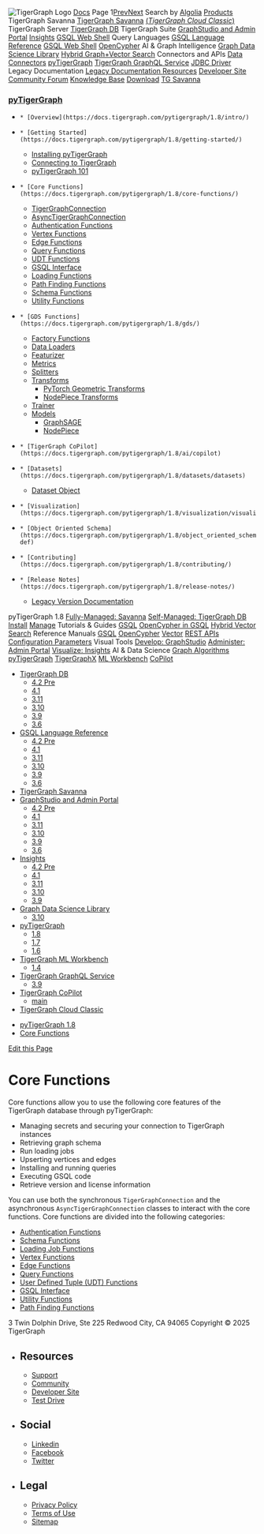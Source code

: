 ![TigerGraph Logo](https://www.tigergraph.com/wp-content/uploads/2020/05/TG_LOGO.svg) [Docs](https://docs.tigergraph.com/home)
Page 1[Prev](https://docs.tigergraph.com/pytigergraph/1.8/core-functions/)[Next](https://docs.tigergraph.com/pytigergraph/1.8/core-functions/)
Search by [Algolia](https://www.algolia.com/docsearch)
[Products](https://docs.tigergraph.com/pytigergraph/1.8/core-functions/)
TigerGraph Savanna
[TigerGraph Savanna](https://docs.tigergraph.com/savanna/main/overview/) [(_TigerGraph Cloud Classic_)](https://docs.tigergraph.com/cloud/main/start/overview)
TigerGraph Server
[TigerGraph DB](https://docs.tigergraph.com/tigergraph-server/4.2/intro/)
TigerGraph Suite
[GraphStudio and Admin Portal](https://docs.tigergraph.com/gui/4.2/intro/) [Insights](https://docs.tigergraph.com/insights/4.2/intro/) [GSQL Web Shell](https://docs.tigergraph.com/tigergraph-server/current/gsql-shell/web)
Query Languages
[GSQL Language Reference](https://docs.tigergraph.com/gsql-ref/4.2/intro/) [GSQL Web Shell](https://docs.tigergraph.com/tigergraph-server/current/gsql-shell/web) [OpenCypher](https://docs.tigergraph.com/gsql-ref/current/opencypher-in-gsql)
AI & Graph Intelligence
[Graph Data Science Library](https://docs.tigergraph.com/graph-ml/3.10/intro/) [Hybrid Graph+Vector Search](https://docs.tigergraph.com/gsql-ref/current/vector/)
Connectors and APIs
[Data Connectors](https://docs.tigergraph.com/tigergraph-server/current/data-loading) [pyTigerGraph](https://docs.tigergraph.com/pytigergraph/1.8/intro/) [TigerGraph GraphQL Service](https://docs.tigergraph.com/graphql/3.9/) [JDBC Driver](https://github.com/tigergraph/ecosys/tree/master/tools/etl/tg-jdbc-driver)
Legacy Documentation
[ Legacy Documentation ](https://docs-legacy.tigergraph.com)
[Resources](https://docs.tigergraph.com/pytigergraph/1.8/core-functions/)
[Developer Site](https://dev.tigergraph.com/) [Community Forum](https://community.tigergraph.com/) [Knowledge Base](https://tigergraph.freshdesk.com/support/solutions)
[Download](https://dl.tigergraph.com)
[ TG Savanna](https://savanna.tgcloud.io)
### [pyTigerGraph](https://docs.tigergraph.com/pytigergraph/1.8/intro/)
  *     * [Overview](https://docs.tigergraph.com/pytigergraph/1.8/intro/)
  *     * [Getting Started](https://docs.tigergraph.com/pytigergraph/1.8/getting-started/)
      * [Installing pyTigerGraph](https://docs.tigergraph.com/pytigergraph/1.8/getting-started/install)
      * [Connecting to TigerGraph](https://docs.tigergraph.com/pytigergraph/1.8/getting-started/connection)
      * [pyTigerGraph 101](https://docs.tigergraph.com/pytigergraph/1.8/getting-started/101)
  *     * [Core Functions](https://docs.tigergraph.com/pytigergraph/1.8/core-functions/)
      * [TigerGraphConnection](https://docs.tigergraph.com/pytigergraph/1.8/core-functions/base)
      * [AsyncTigerGraphConnection](https://docs.tigergraph.com/pytigergraph/1.8/core-functions/async_base)
      * [Authentication Functions](https://docs.tigergraph.com/pytigergraph/1.8/core-functions/auth)
      * [Vertex Functions](https://docs.tigergraph.com/pytigergraph/1.8/core-functions/vertex)
      * [Edge Functions](https://docs.tigergraph.com/pytigergraph/1.8/core-functions/edge)
      * [Query Functions](https://docs.tigergraph.com/pytigergraph/1.8/core-functions/query)
      * [UDT Functions](https://docs.tigergraph.com/pytigergraph/1.8/core-functions/udt)
      * [GSQL Interface](https://docs.tigergraph.com/pytigergraph/1.8/core-functions/gsql)
      * [Loading Functions](https://docs.tigergraph.com/pytigergraph/1.8/core-functions/loading)
      * [Path Finding Functions](https://docs.tigergraph.com/pytigergraph/1.8/core-functions/path)
      * [Schema Functions](https://docs.tigergraph.com/pytigergraph/1.8/core-functions/schema)
      * [Utility Functions](https://docs.tigergraph.com/pytigergraph/1.8/core-functions/utils)
  *     * [GDS Functions](https://docs.tigergraph.com/pytigergraph/1.8/gds/)
      * [Factory Functions](https://docs.tigergraph.com/pytigergraph/1.8/gds/gds)
      * [Data Loaders](https://docs.tigergraph.com/pytigergraph/1.8/gds/dataloaders)
      * [Featurizer](https://docs.tigergraph.com/pytigergraph/1.8/gds/featurizer)
      * [Metrics](https://docs.tigergraph.com/pytigergraph/1.8/gds/metrics)
      * [Splitters](https://docs.tigergraph.com/pytigergraph/1.8/gds/splitters)
      * [Transforms](https://docs.tigergraph.com/pytigergraph/1.8/gds/transforms)
        * [PyTorch Geometric Transforms](https://docs.tigergraph.com/pytigergraph/1.8/gds/pyg_transforms)
        * [NodePiece Transforms](https://docs.tigergraph.com/pytigergraph/1.8/gds/nodepiece_transforms)
      * [Trainer](https://docs.tigergraph.com/pytigergraph/1.8/gds/trainer)
      * [Models](https://docs.tigergraph.com/pytigergraph/1.8/gds/models)
        * [GraphSAGE](https://docs.tigergraph.com/pytigergraph/1.8/gds/graphsage)
        * [NodePiece](https://docs.tigergraph.com/pytigergraph/1.8/gds/nodepiece)
  *     * [TigerGraph CoPilot](https://docs.tigergraph.com/pytigergraph/1.8/ai/copilot)
  *     * [Datasets](https://docs.tigergraph.com/pytigergraph/1.8/datasets/datasets)
      * [Dataset Object](https://docs.tigergraph.com/pytigergraph/1.8/datasets/datasets_object)
  *     * [Visualization](https://docs.tigergraph.com/pytigergraph/1.8/visualization/visualization)
  *     * [Object Oriented Schema](https://docs.tigergraph.com/pytigergraph/1.8/object_oriented_schema/schema-def)
  *     * [Contributing](https://docs.tigergraph.com/pytigergraph/1.8/contributing/)
  *     * [Release Notes](https://docs.tigergraph.com/pytigergraph/1.8/release-notes/)
      * [Legacy Version Documentation](https://docs.tigergraph.com/pytigergraph/1.8/release-notes/legacy-tg-versions)


pyTigerGraph 1.8
[Fully-Managed: Savanna](https://docs.tigergraph.com/savanna/main/overview/)
[Self-Managed: TigerGraph DB](https://docs.tigergraph.com/tigergraph-server/4.2/intro/)
[Install](https://docs.tigergraph.com/tigergraph-server/current/getting-started/) [Manage](https://docs.tigergraph.com/tigergraph-server/current/system-management/)
Tutorials & Guides
[GSQL](https://github.com/tigergraph/ecosys/blob/master/tutorials/GSQL.md) [OpenCypher in GSQL](https://github.com/tigergraph/ecosys/blob/master/tutorials/Cypher.md) [Hybrid Vector Search](https://github.com/tigergraph/ecosys/blob/master/tutorials/VectorSearch.md)
Reference Manuals
[GSQL](https://docs.tigergraph.com/gsql-ref/4.2/intro/) [OpenCypher](https://docs.tigergraph.com/gsql-ref/current/opencypher-in-gsql/) [Vector](https://docs.tigergraph.com/gsql-ref/current/vector/) [REST APIs](https://docs.tigergraph.com/tigergraph-server/current/api/) [Configuration Parameters](https://docs.tigergraph.com/tigergraph-server/current/reference/configuration-parameters)
Visual Tools
[Develop: GraphStudio](https://docs.tigergraph.com/gui/4.2/intro/) [Administer: Admin Portal](https://docs.tigergraph.com/gui/4.2/intro/) [Visualize: Insights](https://docs.tigergraph.com/insights/4.2/intro/)
AI & Data Science
[Graph Algorithms](https://docs.tigergraph.com/graph-ml/3.10/intro/) [pyTigerGraph](https://docs.tigergraph.com/pytigergraph/1.8/intro/) [TigerGraphX](https://github.com/tigergraph/ecosys/blob/master/tutorials/TigerGraphX.md) [ML Workbench](https://docs.tigergraph.com/ml-workbench/1.4/intro/) [CoPilot](https://docs.tigergraph.com/tg-copilot/intro/)
  * [TigerGraph DB](https://docs.tigergraph.com/tigergraph-server/4.2/intro/)
    * [4.2 Pre](https://docs.tigergraph.com/tigergraph-server/4.2/intro/)
    * [4.1](https://docs.tigergraph.com/tigergraph-server/4.1/intro/)
    * [3.11](https://docs.tigergraph.com/tigergraph-server/3.11/intro/)
    * [3.10](https://docs.tigergraph.com/tigergraph-server/3.10/intro/)
    * [3.9](https://docs.tigergraph.com/tigergraph-server/3.9/intro/)
    * [3.6](https://docs.tigergraph.com/tigergraph-server/3.6/intro/)
  * [GSQL Language Reference](https://docs.tigergraph.com/gsql-ref/4.2/intro/)
    * [4.2 Pre](https://docs.tigergraph.com/gsql-ref/4.2/intro/)
    * [4.1](https://docs.tigergraph.com/gsql-ref/4.1/intro/)
    * [3.11](https://docs.tigergraph.com/gsql-ref/3.11/intro/)
    * [3.10](https://docs.tigergraph.com/gsql-ref/3.10/intro/)
    * [3.9](https://docs.tigergraph.com/gsql-ref/3.9/intro/)
    * [3.6](https://docs.tigergraph.com/gsql-ref/3.6/intro/intro)
  * [TigerGraph Savanna](https://docs.tigergraph.com/savanna/main/overview/)
  * [GraphStudio and Admin Portal](https://docs.tigergraph.com/gui/4.2/intro/)
    * [4.2 Pre](https://docs.tigergraph.com/gui/4.2/intro/)
    * [4.1](https://docs.tigergraph.com/gui/4.1/intro/)
    * [3.11](https://docs.tigergraph.com/gui/3.11/intro/)
    * [3.10](https://docs.tigergraph.com/gui/3.10/intro/)
    * [3.9](https://docs.tigergraph.com/gui/3.9/intro/)
    * [3.6](https://docs.tigergraph.com/gui/3.6/graphstudio/overview)
  * [Insights](https://docs.tigergraph.com/insights/4.2/intro/)
    * [4.2 Pre](https://docs.tigergraph.com/insights/4.2/intro/)
    * [4.1](https://docs.tigergraph.com/insights/4.1/intro/)
    * [3.11](https://docs.tigergraph.com/insights/3.11/intro/)
    * [3.10](https://docs.tigergraph.com/insights/3.10/intro/)
    * [3.9](https://docs.tigergraph.com/insights/3.9/intro/)
  * [Graph Data Science Library](https://docs.tigergraph.com/graph-ml/3.10/intro/)
    * [3.10](https://docs.tigergraph.com/graph-ml/3.10/intro/)
  * [pyTigerGraph](https://docs.tigergraph.com/pytigergraph/1.8/intro/)
    * [1.8](https://docs.tigergraph.com/pytigergraph/1.8/intro/)
    * [1.7](https://docs.tigergraph.com/pytigergraph/1.7/intro/)
    * [1.6](https://docs.tigergraph.com/pytigergraph/1.6/intro/)
  * [TigerGraph ML Workbench](https://docs.tigergraph.com/ml-workbench/1.4/intro/)
    * [1.4](https://docs.tigergraph.com/ml-workbench/1.4/intro/)
  * [TigerGraph GraphQL Service](https://docs.tigergraph.com/graphql/3.9/)
    * [3.9](https://docs.tigergraph.com/graphql/3.9/)
  * [TigerGraph CoPilot](https://docs.tigergraph.com/tg-copilot/intro/)
    * [main](https://docs.tigergraph.com/tg-copilot/intro/)
  * [TigerGraph Cloud Classic](https://docs.tigergraph.com/cloud/main/start/overview)


[](https://docs.tigergraph.com/home/)
  * [pyTigerGraph 1.8](https://docs.tigergraph.com/pytigergraph/1.8/intro/)
  * [Core Functions](https://docs.tigergraph.com/pytigergraph/1.8/core-functions/)


[Edit this Page](https://github.com/tigergraph/pytigergraph-docs/edit/v1.8/modules/core-functions/pages/index.adoc)
# Core Functions
Core functions allow you to use the following core features of the TigerGraph database through pyTigerGraph:
  * Managing secrets and securing your connection to TigerGraph instances
  * Retrieving graph schema
  * Run loading jobs
  * Upserting vertices and edges
  * Installing and running queries
  * Executing GSQL code
  * Retrieve version and license information


You can use both the synchronous `TigerGraphConnection` and the asynchronous `AsyncTigerGraphConnection` classes to interact with the core functions.
Core functions are divided into the following categories:
  * [Authentication Functions](https://docs.tigergraph.com/pytigergraph/1.8/core-functions/auth)
  * [Schema Functions](https://docs.tigergraph.com/pytigergraph/1.8/core-functions/schema)
  * [Loading Job Functions](https://docs.tigergraph.com/pytigergraph/1.8/core-functions/loading)
  * [Vertex Functions](https://docs.tigergraph.com/pytigergraph/1.8/core-functions/vertex)
  * [Edge Functions](https://docs.tigergraph.com/pytigergraph/1.8/core-functions/edge)
  * [Query Functions](https://docs.tigergraph.com/pytigergraph/1.8/core-functions/query)
  * [User Defined Tuple (UDT) Functions](https://docs.tigergraph.com/pytigergraph/1.8/core-functions/udt)
  * [GSQL Interface](https://docs.tigergraph.com/pytigergraph/1.8/core-functions/gsql)
  * [Utility Functions](https://docs.tigergraph.com/pytigergraph/1.8/core-functions/utils)
  * [Path Finding Functions](https://docs.tigergraph.com/pytigergraph/1.8/core-functions/path)


3 Twin Dolphin Drive, Ste 225 Redwood City, CA 94065 
Copyright © 2025 TigerGraph
  * ## Resources
    * [Support](https://www.tigergraph.com/support/)
    * [Community](https://community.tigergraph.com/)
    * [Developer Site](https://dev.tigergraph.com/)
    * [Test Drive](https://testdrive.tigergraph.com/)
  * ## Social
    * [Linkedin](https://www.linkedin.com/company/tigergraph/)
    * [Facebook](https://www.facebook.com/TigerGraphDB/)
    * [Twitter](https://twitter.com/tigergraphdb)
  * ## Legal
    * [Privacy Policy](https://www.tigergraph.com/privacy-policy/)
    * [Terms of Use](https://www.tigergraph.com/terms/)
    * [Sitemap](https://docs.tigergraph.com/sitemap.xml)


